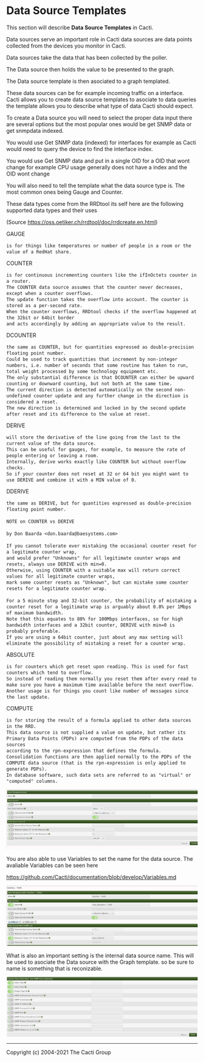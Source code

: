 # Data Source Templates

This section will describe **Data Source Templates** in Cacti.

Data sources serve an important role in Cacti data sources are data points
collected from the devices you monitor in Cacti.

Data sources take the data that has been collected by the poller.

The Data source then holds the value to be presented to the graph.

The Data source template is then asociated to a graph templated.

These data sources can be for example incoming traffic on a interface.
Cacti allows you to create data source templates to asociate to data queries
the template allows you to describe what type of data Cacti should expect.

To create a Data source you will need to select the proper data input
there are several options but the most popular ones would be
get SNMP data or get snmpdata indexed.

You would use Get SNMP data (indexed) for interfaces for example as Cacti
would need to query the device to find the interface index.

You would use Get SNMP data and put in a single OID for a OID that wont change
for example CPU usage generally does not have a index and the OID wont change

You will also need to tell the template what the data source type is.
The most common ones being Gauge and Counter. 

These data types come from the RRDtool its self  here are the following
supported data types and their uses 

(Source https://oss.oetiker.ch/rrdtool/doc/rrdcreate.en.html)


GAUGE

    is for things like temperatures or number of people in a room or the value of a RedHat share.

COUNTER

    is for continuous incrementing counters like the ifInOctets counter in a router. 
    The COUNTER data source assumes that the counter never decreases, except when a counter overflows.
    The update function takes the overflow into account. The counter is stored as a per-second rate. 
    When the counter overflows, RRDtool checks if the overflow happened at the 32bit or 64bit border 
    and acts accordingly by adding an appropriate value to the result.

DCOUNTER

    the same as COUNTER, but for quantities expressed as double-precision floating point number. 
    Could be used to track quantities that increment by non-integer numbers, i.e. number of seconds that some routine has taken to run,
    total weight processed by some technology equipment etc. 
    The only substantial difference is that DCOUNTER can either be upward counting or downward counting, but not both at the same time. 
    The current direction is detected automatically on the second non-undefined counter update and any further change in the direction is considered a reset. 
    The new direction is determined and locked in by the second update after reset and its difference to the value at reset.

DERIVE

    will store the derivative of the line going from the last to the current value of the data source. 
    This can be useful for gauges, for example, to measure the rate of people entering or leaving a room. 
    Internally, derive works exactly like COUNTER but without overflow checks. 
    So if your counter does not reset at 32 or 64 bit you might want to use DERIVE and combine it with a MIN value of 0.

DDERIVE

    the same as DERIVE, but for quantities expressed as double-precision floating point number.

    NOTE on COUNTER vs DERIVE

    by Don Baarda <don.baarda@baesystems.com>

    If you cannot tolerate ever mistaking the occasional counter reset for a legitimate counter wrap, 
    and would prefer "Unknowns" for all legitimate counter wraps and resets, always use DERIVE with min=0.
    Otherwise, using COUNTER with a suitable max will return correct values for all legitimate counter wraps, 
    mark some counter resets as "Unknown", but can mistake some counter resets for a legitimate counter wrap.

    For a 5 minute step and 32-bit counter, the probability of mistaking a counter reset for a legitimate wrap is arguably about 0.8% per 1Mbps of maximum bandwidth. 
    Note that this equates to 80% for 100Mbps interfaces, so for high bandwidth interfaces and a 32bit counter, DERIVE with min=0 is probably preferable.
    If you are using a 64bit counter, just about any max setting will eliminate the possibility of mistaking a reset for a counter wrap.

ABSOLUTE

    is for counters which get reset upon reading. This is used for fast counters which tend to overflow.
    So instead of reading them normally you reset them after every read to make sure you have a maximum time available before the next overflow.
    Another usage is for things you count like number of messages since the last update.
COMPUTE

    is for storing the result of a formula applied to other data sources in the RRD. 
    This data source is not supplied a value on update, but rather its Primary Data Points (PDPs) are computed from the PDPs of the data sources
    according to the rpn-expression that defines the formula. 
    Consolidation functions are then applied normally to the PDPs of the COMPUTE data source (that is the rpn-expression is only applied to generate PDPs). 
    In database software, such data sets are referred to as "virtual" or "computed" columns.




![Data-Source-Templates](images/datasource-template-create.PNG)

You are also able to use Variables to set the name for the data source.
The avaliable Variables can be seen here 

https://github.com/Cacti/documentation/blob/develop/Variables.md

![Data-Source-Templates](images/datasource-template.PNG)

What is also an important setting is the internal data source name.
This will be used to asociate the Data source with the Graph template.
so be sure to name is something that is reconizable.

![Data-Source-Templates](images/datasource-template2.PNG)

---
Copyright (c) 2004-2021 The Cacti Group

